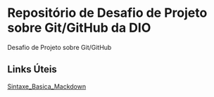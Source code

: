 # Repositório de Desafio de Projeto sobre Git/GitHub da DIO
Desafio de Projeto sobre Git/GitHub

## Links Úteis
[Sintaxe_Basica_Mackdown](https://www.markdownguide.org/basic-syntax/)
